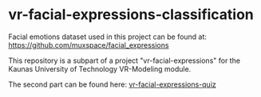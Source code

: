 # vr-facial-expressions-classification

Facial emotions dataset used in this project can be found at: <a>https://github.com/muxspace/facial_expressions</a>

This repository is a subpart of a project "vr-facial-expressions" for the Kaunas University of Technology VR-Modeling module.

The second part can be found here: <a href="https://github.com/gMatas/vr-facial-expressions-quiz">vr-facial-expressions-quiz</a>
